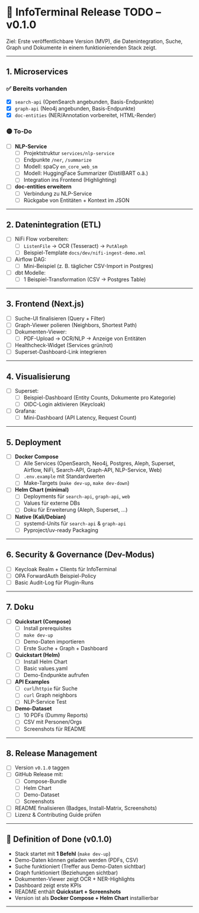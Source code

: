 # 🚀 InfoTerminal Release TODO – v0.1.0

Ziel: Erste veröffentlichbare Version (MVP), die Datenintegration, Suche, Graph und Dokumente in einem funktionierenden Stack zeigt.

---

## 1. Microservices

### ✅ Bereits vorhanden
- [x] `search-api` (OpenSearch angebunden, Basis-Endpunkte)
- [x] `graph-api` (Neo4j angebunden, Basis-Endpunkte)
- [x] `doc-entities` (NER/Annotation vorbereitet, HTML-Render)

### 🟡 To-Do
- [ ] **NLP-Service**
  - [ ] Projektstruktur `services/nlp-service`
  - [ ] Endpunkte `/ner`, `/summarize`
  - [ ] Modell: spaCy `en_core_web_sm`
  - [ ] Modell: HuggingFace Summarizer (DistilBART o.ä.)
  - [ ] Integration ins Frontend (Highlighting)

- [ ] **doc-entities erweitern**
  - [ ] Verbindung zu NLP-Service
  - [ ] Rückgabe von Entitäten + Kontext im JSON

---

## 2. Datenintegration (ETL)

- [ ] NiFi Flow vorbereiten:
  - [ ] `ListenFile` → OCR (Tesseract) → `PutAleph`
  - [ ] Beispiel-Template `docs/dev/nifi-ingest-demo.xml`
- [ ] Airflow DAG:
  - [ ] Mini-Beispiel (z. B. täglicher CSV-Import in Postgres)
- [ ] dbt Modelle:
  - [ ] 1 Beispiel-Transformation (CSV → Postgres Table)

---

## 3. Frontend (Next.js)

- [ ] Suche-UI finalisieren (Query + Filter)
- [ ] Graph-Viewer polieren (Neighbors, Shortest Path)
- [ ] Dokumenten-Viewer:
  - [ ] PDF-Upload → OCR/NLP → Anzeige von Entitäten
- [ ] Healthcheck-Widget (Services grün/rot)
- [ ] Superset-Dashboard-Link integrieren

---

## 4. Visualisierung

- [ ] Superset:
  - [ ] Beispiel-Dashboard (Entity Counts, Dokumente pro Kategorie)
  - [ ] OIDC-Login aktivieren (Keycloak)
- [ ] Grafana:
  - [ ] Mini-Dashboard (API Latency, Request Count)

---

## 5. Deployment

- [ ] **Docker Compose**
  - [ ] Alle Services (OpenSearch, Neo4j, Postgres, Aleph, Superset, Airflow, NiFi, Search-API, Graph-API, NLP-Service, Web)
  - [ ] `.env.example` mit Standardwerten
  - [ ] Make-Targets (`make dev-up`, `make dev-down`)

- [ ] **Helm Chart (minimal)**
  - [ ] Deployments für `search-api`, `graph-api`, `web`
  - [ ] Values für externe DBs
  - [ ] Doku für Erweiterung (Aleph, Superset, …)

- [ ] **Native (Kali/Debian)**
  - [ ] systemd-Units für `search-api` & `graph-api`
  - [ ] Pyproject/uv-ready Packaging

---

## 6. Security & Governance (Dev-Modus)

- [ ] Keycloak Realm + Clients für InfoTerminal
- [ ] OPA ForwardAuth Beispiel-Policy
- [ ] Basic Audit-Log für Plugin-Runs

---

## 7. Doku

- [ ] **Quickstart (Compose)**
  - [ ] Install prerequisites
  - [ ] `make dev-up`
  - [ ] Demo-Daten importieren
  - [ ] Erste Suche + Graph + Dashboard

- [ ] **Quickstart (Helm)**
  - [ ] Install Helm Chart
  - [ ] Basic values.yaml
  - [ ] Demo-Endpunkte aufrufen

- [ ] **API Examples**
  - [ ] `curl`/`httpie` für Suche
  - [ ] `curl` Graph neighbors
  - [ ] NLP-Service Test

- [ ] **Demo-Dataset**
  - [ ] 10 PDFs (Dummy Reports)
  - [ ] CSV mit Personen/Orgs
  - [ ] Screenshots für README

---

## 8. Release Management

- [ ] Version `v0.1.0` taggen
- [ ] GitHub Release mit:
  - [ ] Compose-Bundle
  - [ ] Helm Chart
  - [ ] Demo-Dataset
  - [ ] Screenshots
- [ ] README finalisieren (Badges, Install-Matrix, Screenshots)
- [ ] Lizenz & Contributing Guide prüfen

---

## 🎯 Definition of Done (v0.1.0)

- Stack startet mit **1 Befehl** (`make dev-up`)  
- Demo-Daten können geladen werden (PDFs, CSV)  
- Suche funktioniert (Treffer aus Demo-Daten sichtbar)  
- Graph funktioniert (Beziehungen sichtbar)  
- Dokumenten-Viewer zeigt OCR + NER-Highlights  
- Dashboard zeigt erste KPIs  
- README enthält **Quickstart + Screenshots**  
- Version ist als **Docker Compose + Helm Chart** installierbar  

---
